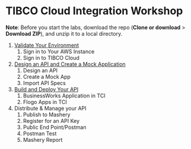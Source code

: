 # TIBCO Cloud Integration Workshop

**Note**: Before you start the labs, download the repo (**Clone or download** > **Download ZIP**), and unzip it to a local directory.

1. [Validate Your Environment](doc/000.md)
    1. Sign in to Your AWS Instance
    2. Sign in to TIBCO Cloud
2. [Design an API and Create a Mock Application](doc/001.md)
    1. Design an API
    2. Create a Mock App
    3. Import API Specs
3. [Build and Deploy Your API](doc/002.md)
    1. BusinessWorks Application in TCI
    2. Flogo Apps in TCI
4. Distribute & Manage your API
    1. Publish to Mashery
    2. Register for an API Key  
    3. Public End Point/Postman
    4. Postman Test  
    5. Mashery Report
